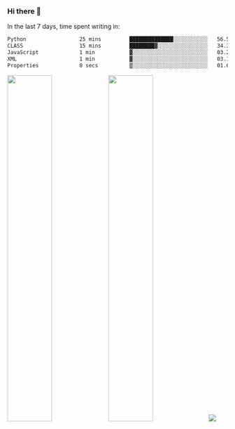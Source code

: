 ### Hi there 👋

In the last 7 days, time spent writing in:

<!--START_SECTION:waka-->

```txt
Python                 25 mins         ██████████████░░░░░░░░░░░   56.55 %
CLASS                  15 mins         ████████▓░░░░░░░░░░░░░░░░   34.32 %
JavaScript             1 min           ▓░░░░░░░░░░░░░░░░░░░░░░░░   03.23 %
XML                    1 min           ▓░░░░░░░░░░░░░░░░░░░░░░░░   03.10 %
Properties             0 secs          ▒░░░░░░░░░░░░░░░░░░░░░░░░   01.64 %
```

<!--END_SECTION:waka-->

<img src="https://wakatime.com/share/@jimtje/5d0c92de-08f8-4a72-8f2f-6a9693d1e318.svg" width=45% height=45%> <img src="https://wakatime.com/share/@jimtje/501498ae-bda5-4da7-a89d-b40bcdd5556d.svg" width=45% height=45%>
![](https://hit.yhype.me/github/profile?user_id=43537315)
